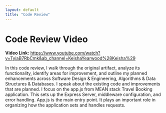 ```yaml
---
layout: default
title: "Code Review"
---
```


# Code Review Video

**Video Link:** https://www.youtube.com/watch?v=TyiaB7RbCmk&ab_channel=KeishaYearwood%28Keisha%29

In this code review, I walk through the original artifact, analyze its functionality, identify areas for improvement, and outline my planned enhancements across Software Design & Engineering, Algorithms & Data Structures & Databases.  I speak about the existing code and improvements that are planned.  I focus on the app.js from MEAN stack Travel Booking application.  This sets up the Express Server, middleware configuration, and error handling.  App.js is the main entry point.  It plays an important role in organizing how the application sets and handles requests.
